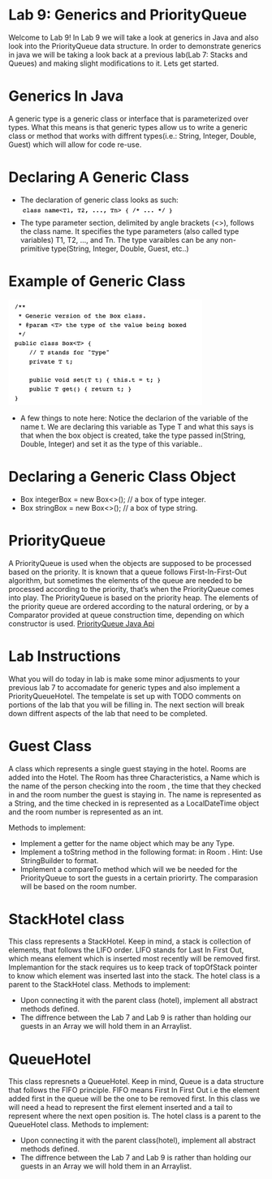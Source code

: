 # Lab 9: Generics and PriorityQueue
Welcome to Lab 9! In Lab 9 we will take a look at generics in Java and also look into the PriorityQueue data structure. In order to demonstrate generics in java we will be taking a look back at a previous lab(Lab 7: Stacks and Queues) and making slight modifications to it. Lets get started.

# Generics In Java
A generic type is a generic class or interface that is parameterized over types. What this means is that generic types allow us to write a generic class or method that works with diffrent types(i.e.: String, Integer, Double, Guest) which will allow for code re-use.

# Declaring A Generic Class
* The declaration of generic class looks as such: 
![Declaring a generic class](DeclaringGenericClass.png)
* The type parameter section, delimited by angle brackets (<>), follows the class name. It specifies the type parameters (also called type variables) T1, T2, ..., and Tn. The type varaibles can be any non-primitive type(String, Integer, Double, Guest, etc..)

# Example of Generic Class
![Generic class example](BoxGen.png)
* A few things to note here:
 Notice the declarion of the variable of the name t. We are declaring this variable as Type T and what this says is that when the box object is created, take the type passed in(String, Double, Integer) and set it as the type of this variable..

# Declaring a Generic Class Object
* Box<Integer> integerBox = new Box<>(); // a box of type integer. 
* Box<String> stringBox = new Box<>(); // a box of type string.

# PriorityQueue 
A PriorityQueue is used when the objects are supposed to be processed based on the priority. It is known that a queue follows First-In-First-Out algorithm, but sometimes the elements of the queue are needed to be processed according to the priority, that’s when the PriorityQueue comes into play. The PriorityQueue is based on the priority heap. The elements of the priority queue are ordered according to the natural ordering, or by a Comparator provided at queue construction time, depending on which constructor is used.
[PriorityQueue Java Api](https://docs.oracle.com/javase/8/docs/api/java/util/PriorityQueue.html "PriorityQueue Java Api")


# Lab Instructions
What you will do today in lab is make some minor adjusments to your previous lab 7 to accomadate for generic types and also implement a PriorityQueueHotel. The tempelate is set up with TODO comments on portions of the lab that you will be filling in. The next section will break down diffrent aspects of the lab that need to be completed. 

# Guest Class
A class which represents a single guest staying in the hotel. Rooms are added into the Hotel. The Room has three Characteristics, a Name    which is the name of the person checking into the room , the time that they checked in and the room number the guest is staying in.
The name is represented as a String, and the time checked in is represented as a LocalDateTime object and the room number is represented as an int. 

Methods to implement:
* Implement a getter for the name object which may be any Type. 
* Implement a toString method in the following format: <name> in Room <room number>. Hint: Use StringBuilder to format. 
* Implement a compareTo method which will we be needed for the PriorityQueue to sort the guests in a certain priorirty. The comparasion will be based on the room number.
  
 # StackHotel class
 This class represents a StackHotel. Keep in mind, a stack is collection of elements, that follows the LIFO order. LIFO stands for Last In First Out, which means element which is inserted most recently will be removed first. Implemantion for the stack requires us to keep track of topOfStack pointer to know which element was inserted last into the stack. The hotel class is a parent to the StackHotel class.
 Methods to implement:
 * Upon connecting it with the parent class (hotel), implement all abstract methods defined.
 * The diffrence between the Lab 7 and Lab 9 is rather than holding our guests in an Array we will hold them in an Arraylist. 
 
 # QueueHotel
 This class represnets a QueueHotel. Keep in mind, Queue is a data structure that follows the FIFO principle. FIFO means First In First Out i.e the element added first in the queue will be the one to be removed first. In this class we will need a head to represent the first element inserted and a tail to represent where the next open position is. The hotel class is a parent to the QueueHotel class.
  Methods to implement:
 * Upon connecting it with the parent class(hotel), implement all abstract methods defined.
  * The diffrence between the Lab 7 and Lab 9 is rather than holding our guests in an Array we will hold them in an Arraylist. 

 
 
 
 

 
       
        
        












